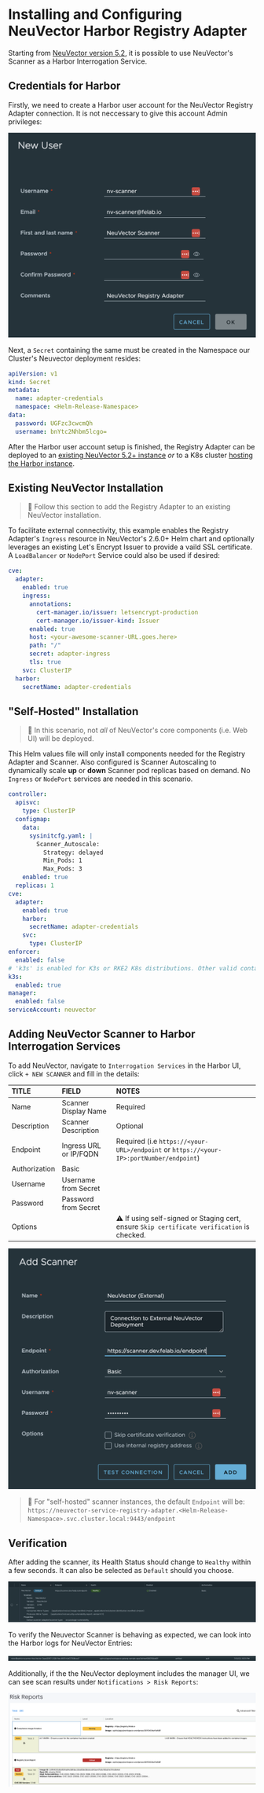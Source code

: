 # Installing and Configuring NeuVector Harbor Registry Adapter

Starting from [NeuVector version 5.2](https://open-docs.neuvector.com/releasenotes/5x#enhancements), it is possible to use NeuVector's Scanner as a Harbor Interrogation Service.

## Credentials for Harbor

Firstly, we need to create a Harbor user account for the NeuVector Registry Adapter connection.  It is not neccessary to give this account Admin privileges:

![Harbor User Account](./images/add_harbor_user.png)

Next, a `Secret` containing the same must be created in the Namespace our Cluster's Neuvector deployment resides:

```yaml
apiVersion: v1
kind: Secret
metadata:
  name: adapter-credentials
  namespace: <Helm-Release-Namespace>
data:
  password: UGFzc3cwcmQh
  username: bnYtc2Nhbm5lcgo=
```

After the Harbor user account setup is finished, the Registry Adapter can be deployed to an [existing NeuVector 5.2+ instance](#existing-neuvector-installation) *or* to a K8s cluster [hosting the Harbor instance](#self-hosted-installation).

## Existing NeuVector Installation

>:memo: Follow this section to add the Registry Adapter to an existing NeuVector installation.

To facilitate external connectivity, this example enables the Registry Adapter's `Ingress` resource in NeuVector's 2.6.0+ Helm chart and optionally leverages an existing Let's Encrypt Issuer to provide a vaild SSL certificate. A `LoadBalancer` or `NodePort` Service could also be used if desired:

```yaml
cve:
  adapter:
    enabled: true
    ingress:
      annotations:
        cert-manager.io/issuer: letsencrypt-production
        cert-manager.io/issuer-kind: Issuer
      enabled: true
      host: <your-awesome-scanner-URL.goes.here>
      path: "/"
      secret: adapter-ingress
      tls: true
    svc: ClusterIP
  harbor:
    secretName: adapter-credentials
```

## "Self-Hosted" Installation

>:memo: In this scenario, not *all* of NeuVector's core components (i.e. Web UI) will be deployed.

This Helm values file will only install components needed for the Registry Adapter and Scanner.  Also configured is Scanner Autoscaling to dynamically scale **up** or **down** Scanner pod replicas based on demand.  No `Ingress` or `NodePort` services are needed in this scenario.

```yaml
controller:
  apisvc:
    type: ClusterIP
  configmap:
    data:
      sysinitcfg.yaml: |
        Scanner_Autoscale:
          Strategy: delayed
          Min_Pods: 1
          Max_Pods: 3
    enabled: true
  replicas: 1
cve:
  adapter:
    enabled: true
    harbor:
      secretName: adapter-credentials
    svc:
      type: ClusterIP
enforcer:
  enabled: false
# 'k3s' is enabled for K3s or RKE2 K8s distributions. Other valid container runtime options are 'bottlerocket', 'containerd','crio', or 'docker'.
k3s:
  enabled: true
manager:
  enabled: false
serviceAccount: neuvector
```

## Adding NeuVector Scanner to Harbor Interrogation Services

To add NeuVector, navigate to `Interrogation Services` in the Harbor UI, click `+ NEW SCANNER` and fill in the details:

| TITLE | FIELD | NOTES |
|:-------------|:------|:-----|
| Name         | Scanner Display Name | Required |
| Description  | Scanner Description | Optional |
| Endpoint     | Ingress URL or IP/FQDN  | Required (i.e `https://<your-URL>/endpoint` or `https://<your-IP>:portNumber/endpoint`) |
| Authorization| Basic |  |
| Username     | Username from Secret |  |
| Password     | Password from Secret |  |
| Options      | | :warning: If using self-signed or Staging cert, ensure `Skip certificate verification`  is checked. |

![Add Harbor Scanner](./images/add_neuvector_scanner.png)

>:memo: For "self-hosted" scanner instances, the default `Endpoint` will be:
`https://neuvector-service-registry-adapter.<Helm-Release-Namespace>.svc.cluster.local:9443/endpoint`

## Verification

After adding the scanner, its Health Status should change to `Healthy` within a few seconds. It can also be selected as `Default` should you choose.

![Verify Harbor Scanner](./images/harbor_scanner_status.png)

To verify the Neuvector Scanner is behaving as expected, we can look into the Harbor logs for NeuVector Entries:

![Harbor Log Entry](./images/harbor_log_entry.png)

Additionally, if the the NeuVector deployment includes the manager UI, we can see scan results under `Notifications > Risk Reports`:

![NeuVector Scanner Results](./images/nv_scanner_results.png)
